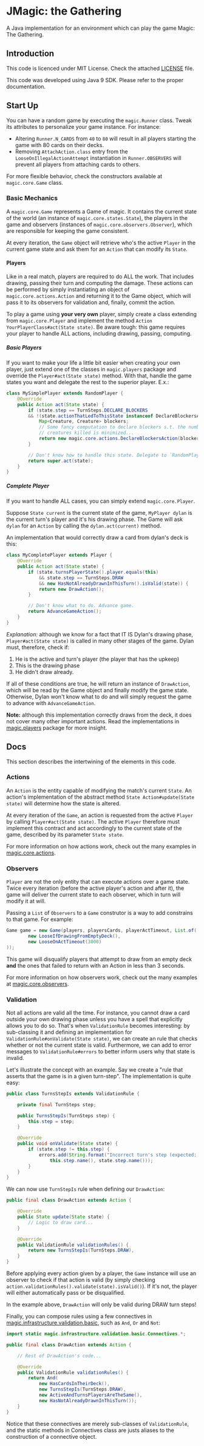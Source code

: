 # JMagic: the Gathering

A Java implementation for an environment which can play the game
Magic: The Gathering.


## Introduction

This code is licenced under MIT License. Check the attached [LICENSE](LICENSE)
file.

This code was developed using Java 9 SDK. Please refer to the proper
documentation.


## Start Up

You can have a random game by executing the `magic.Runner` class.
Tweak its attributes to personalize your game instance. For instance:

 * Altering `Runner.N_CARDS` from `40` to `80` will result in all players
   starting the game with 80 cards on their decks.
 * Removing `AttachAction.class` entry from the `LooseOnIllegalActionAttempt`
   instantiation in `Runner.OBSERVERS` will prevent all players from attaching
   cards to others.

For more flexible behavior, check the constructors available at
`magic.core.Game` class.

### Basic Mechanics

A `magic.core.Game` represents a Game of magic. It contains the current state
of the world (an instance of `magic.core.states.State`), the players in the
game and observers (instances of `magic.core.observers.Observer`), which are
responsible for keeping the game consistent.

At every iteration, the `Game` object will retrieve who's the active `Player`
in the current game state and ask them for an `Action` that can modify its
`State`.

#### Players

Like in a real match, players are required to do ALL the work. That includes
drawing, passing their turn and computing the damage. These actions can be
performed by simply instantiating an object of `magic.core.actions.Action`
and returning it to the Game object, which will pass it to its observers for
validation and, finally, commit the action.

To play a game using **your very own** player, simply create a class extending
from `magic.core.Player` and implement the method
`Action YourPlayerClass#act(State state)`. Be aware tough: this game requires
your player to handle ALL actions, including drawing, passing, computing.

##### Basic Players

If you want to make your life a little bit easier when creating your own
player, just extend one of the classes in `magic.players` package and override
the `Player#act(State state)` method. With that, handle the game states you
want and delegate the rest to the superior player. E.x.:

```Java
class MySimplePlayer extends RandomPlayer {
    @Override
    public Action act(State state) {
        if (state.step == TurnSteps.DECLARE_BLOCKERS
        && !(state.actionThatLedToThisState instanceof DeclareBlockersAction)) {
            Map<Creature, Creature> blockers;
            // Some fancy computation to declare blockers s.t. the number of
            // creatures killed is minimized...
            return new magic.core.actions.DeclareBlockersAction(blockers);
        }

        // Don't know how to handle this state. Delegate to `RandomPlayer`.
        return super.act(state);
    }
}
```

##### Complete Player

If you want to handle ALL cases, you can simply extend `magic.core.Player`.

Suppose `State current` is the current state of the game, `MyPlayer dylan` is
the current turn's player and it's his drawing phase. The Game will ask
`dylan` for an `Action` by calling the `dylan.act(current)` method.

An implementation that would correctly draw a card from dylan's deck is this:
```Java
class MyCompletePlayer extends Player {
    @Override
    public Action act(State state) {
        if (state.turnsPlayerState().player.equals(this)
            && state.step == TurnSteps.DRAW
            && new HasNotAlreadyDrawnInThisTurn().isValid(state)) {
            return new DrawAction();
        }

        // Don't know what to do. Advance game.
        return AdvanceGameAction();
    }
}
```

*Explanation:* although we know for a fact that IT IS Dylan's drawing phase,
`Player#act(State state)` is called in many other stages of the game. Dylan
must, therefore, check if:

 1. He is the active and turn's player (the player that has the upkeep)
 2. This is the drawing phase
 3. He didn't draw already.

If all of these conditions are true, he will return an instance of
`DrawAction`, which will be read by the Game object and finally modify
the game state. Otherwise, Dylan won't know what to do and will simply
request the game to advance with `AdvanceGameAction`.

**Note:** although this implementation correctly draws from the deck,
it does not cover many other important actions. Read the implementations
in [magic.players](src/magic/players) package for more insight.


## Docs

This section describes the intertwining of the elements in this code.

### Actions

An `Action` is the entity capable of modifying the match's current `State`.
An action's implementation of the abstract method
`State Action#update(State state)` will determine how the state is altered.

At every iteration of the `Game`, an action is requested from the active
`Player` by calling `Player#act(State state)`. The active `Player` therefore
must implement this contract and act accordingly to the current state of the
game, described by its parameter `State state`.

For more information on how actions work, check out the many examples in
[magic.core.actions](src/magic/core/actions).

### Observers

`Player` are not the only entity that can execute actions over a game state.
Twice every iteration (before the active player's action and after it), the
game will deliver the current state to each observer, which in turn will modify
it at will.

Passing a `List` of `Observers` to a `Game` construtor is a way to add
constrains to that game. For example:

```Java
Game game = new Game(players, playersCards, playerActTimeout, List.of(
        new LooseIfDrawingFromEmptyDeck(),
        new LooseOnActTimeout(3000)
));
```

This game will disqualify players that attempt to draw from an empty deck
**and** the ones that failed to return with an Action in less than 3 seconds.

For more information on how observers work, check out the many examples at
[magic.core.observers](src/magic/core/observers).

### Validation

Not all actions are valid all the time. For instance, you cannot
draw a card outside your own drawing phase unless you have a spell that
explicitly allows you to do so. That's when `ValidationRule` becomes
interesting: by sub-classing it and defining an implementation for
`ValidationRule#onValidate(State state)`, we can create an rule that checks
whether or not the current state is valid. Furthermore, we can add to error
messages to `ValidationRule#errors` to better inform users why that state is
invalid.

Let's illustrate the concept with an example. Say we create a "rule that
asserts that the game is in a given turn-step". The implementation is quite easy:

```Java
public class TurnsStepIs extends ValidationRule {

    private final TurnSteps step;

    public TurnsStepIs(TurnSteps step) {
        this.step = step;
    }

    @Override
    public void onValidate(State state) {
        if (state.step != this.step) {
            errors.add(String.format("Incorrect turn's step (expected: %s, actual: %s)",
                this.step.name(), state.step.name()));
        }
    }
}
```

We can now use `TurnStepIs` rule when defining our `DrawAction`:

```Java
public final class DrawAction extends Action {

    @Override
    public State update(State state) {
        // Logic to draw card...
    }

    @Override
    public ValidationRule validationRules() {
        return new TurnsStepIs(TurnSteps.DRAW),
    }
}
```

Before applying every action given by a player, the `Game` instance will use
an observer to check if that action is valid
(by simply checking `action.validationRules().validate(state).isValid()`).
If it's not, the player will either automatically pass or be disqualified.

In the example above, `DrawAction` will only be valid during DRAW turn steps!

Finally, you can compose rules using a few connectives in
[magic.infrastructure.validation.basic](src/magic/infrastructure/validation/basic),
such as `And`, `Or` and `Not`:

```Java
import static magic.infrastructure.validation.basic.Connectives.*;

public final class DrawAction extends Action {

    // Rest of DrawAction's code...

    @Override
    public ValidationRule validationRules() {
        return And(
            new HasCardsInTheirDeck(),
            new TurnsStepIs(TurnSteps.DRAW),
            new ActiveAndTurnsPlayersAreTheSame(),
            new HasNotAlreadyDrawnInThisTurn());
    }
}
```

Notice that these connectives are merely sub-classes of `ValidationRule`, and
the static methods in Connectives class are justs aliases to the construction
of a connective object.
